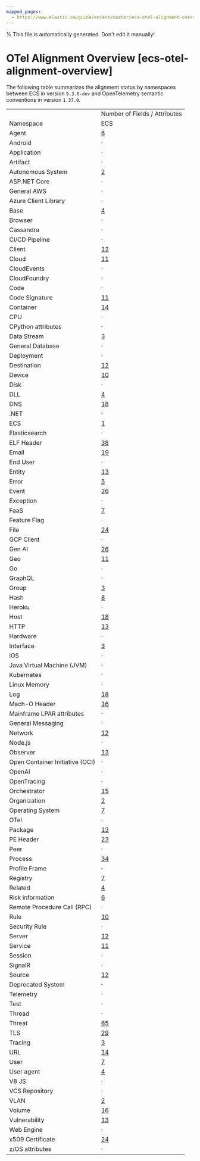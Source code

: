```yaml
---
mapped_pages:
  - https://www.elastic.co/guide/en/ecs/master/ecs-otel-alignment-overview.html
---
```

% This file is automatically generated. Don't edit it manually!

# OTel Alignment Overview [ecs-otel-alignment-overview]

The following table summarizes the alignment status by namespaces between ECS in version `9.3.0-dev` and OpenTelemetry semantic conventions in version `1.37.0`.

|     |     |
| --- | --- |
|  | Number of Fields / Attributes |
| Namespace | ECS | OTel | ![relation](https://img.shields.io/badge/match-93c93e?style=flat "match") | ![relation](https://img.shields.io/badge/equivalent-1ba9f5?style=flat "equivalent") | ![relation](https://img.shields.io/badge/related-efc20d?style=flat "related") | ![relation](https://img.shields.io/badge/conflict-910000?style=flat "conflict") | ![relation](https://img.shields.io/badge/metric-cb00cb?style=flat "metric") | ![relation](https://img.shields.io/badge/OTLP-ffdcb2?style=flat "OTLP") | ![relation](https://img.shields.io/badge/n%2Fa-f2f4fb?style=flat "na") |
| Agent | [6](/reference/ecs-agent.md) | · | · | · | · | · | · | · | · |
| Android | · | [2](https://opentelemetry.io/docs/specs/semconv/attributes-registry/android) | · | · | · | · | · | · |  |
| Application | · | [9](https://opentelemetry.io/docs/specs/semconv/attributes-registry/app) | · | · | · | · | · | · |  |
| Artifact | · | [7](https://opentelemetry.io/docs/specs/semconv/attributes-registry/artifact) | · | · | · | · | · | · |  |
| Autonomous System | [2](/reference/ecs-as.md) | · | · | · | · | · | · | · | · |
| ASP.NET Core | · | [23](https://opentelemetry.io/docs/specs/semconv/attributes-registry/aspnetcore) | · | · | · | · | · | · |  |
| General AWS | · | [52](https://opentelemetry.io/docs/specs/semconv/attributes-registry/aws) | · | · | · | · | · | · |  |
| Azure Client Library | · | [9](https://opentelemetry.io/docs/specs/semconv/attributes-registry/azure) | · | · | · | · | · | · |  |
| Base | [4](/reference/ecs-base.md) | · | · | · | 2 | · | · | 4 | · |
| Browser | · | [4](https://opentelemetry.io/docs/specs/semconv/attributes-registry/browser) | · | · | · | · | · | · |  |
| Cassandra | · | [6](https://opentelemetry.io/docs/specs/semconv/attributes-registry/cassandra) | · | · | · | · | · | · |  |
| CI/CD Pipeline | · | [16](https://opentelemetry.io/docs/specs/semconv/attributes-registry/cicd) | · | · | · | · | · | · |  |
| Client | [12](/reference/ecs-client.md) | [2](https://opentelemetry.io/docs/specs/semconv/attributes-registry/client) | 2 | · | · | · | · | · | · |
| Cloud | [11](/reference/ecs-cloud.md) | [6](https://opentelemetry.io/docs/specs/semconv/attributes-registry/cloud) | 4 | 1 | · | · | · | · | · |
| CloudEvents | · | [5](https://opentelemetry.io/docs/specs/semconv/attributes-registry/cloudevents) | · | · | · | · | · | · |  |
| CloudFoundry | · | [11](https://opentelemetry.io/docs/specs/semconv/attributes-registry/cloudfoundry) | · | · | · | · | · | · |  |
| Code | · | [5](https://opentelemetry.io/docs/specs/semconv/attributes-registry/code) | · | · | · | · | · | · |  |
| Code Signature | [11](/reference/ecs-code_signature.md) | · | · | · | · | · | · | · | · |
| Container | [14](/reference/ecs-container.md) | [15](https://opentelemetry.io/docs/specs/semconv/attributes-registry/container) | 3 | 3 | 1 | · | 2 | · | · |
| CPU | · | [2](https://opentelemetry.io/docs/specs/semconv/attributes-registry/cpu) | · | · | · | · | · | · |  |
| CPython attributes | · | [1](https://opentelemetry.io/docs/specs/semconv/attributes-registry/cpython) | · | · | · | · | · | · |  |
| Data Stream | [3](/reference/ecs-data_stream.md) | · | · | · | · | · | · | · | 3 |
| General Database | · | [14](https://opentelemetry.io/docs/specs/semconv/attributes-registry/db) | · | · | · | · | · | · |  |
| Deployment | · | [4](https://opentelemetry.io/docs/specs/semconv/attributes-registry/deployment) | · | · | · | · | · | · |  |
| Destination | [12](/reference/ecs-destination.md) | [2](https://opentelemetry.io/docs/specs/semconv/attributes-registry/destination) | 2 | · | · | · | · | · | · |
| Device | [10](/reference/ecs-device.md) | [4](https://opentelemetry.io/docs/specs/semconv/attributes-registry/device) | 4 | · | · | · | · | · | · |
| Disk | · | [1](https://opentelemetry.io/docs/specs/semconv/attributes-registry/disk) | · | · | · | · | · | · |  |
| DLL | [4](/reference/ecs-dll.md) | · | · | · | · | · | · | · | · |
| DNS | [18](/reference/ecs-dns.md) | [2](https://opentelemetry.io/docs/specs/semconv/attributes-registry/dns) | 1 | · | 1 | · | · | · | · |
| .NET | · | [1](https://opentelemetry.io/docs/specs/semconv/attributes-registry/dotnet) | · | · | · | · | · | · |  |
| ECS | [1](/reference/ecs-ecs.md) | · | · | · | · | · | · | · | 1 |
| Elasticsearch | · | [1](https://opentelemetry.io/docs/specs/semconv/attributes-registry/elasticsearch) | · | · | · | · | · | · |  |
| ELF Header | [38](/reference/ecs-elf.md) | · | · | · | · | · | · | · | · |
| Email | [19](/reference/ecs-email.md) | · | · | · | · | · | · | · | · |
| End User | · | [2](https://opentelemetry.io/docs/specs/semconv/attributes-registry/enduser) | · | · | · | · | · | · |  |
| Entity | [13](/reference/ecs-entity.md) | · | · | · | · | · | · | · | · |
| Error | [5](/reference/ecs-error.md) | [2](https://opentelemetry.io/docs/specs/semconv/attributes-registry/error) | 1 | 2 | · | · | · | · | · |
| Event | [26](/reference/ecs-event.md) | · | · | · | · | · | · | · | · |
| Exception | · | [3](https://opentelemetry.io/docs/specs/semconv/attributes-registry/exception) | · | · | · | · | · | · |  |
| FaaS | [7](/reference/ecs-faas.md) | [16](https://opentelemetry.io/docs/specs/semconv/attributes-registry/faas) | 3 | 2 | · | · | · | · | · |
| Feature Flag | · | [8](https://opentelemetry.io/docs/specs/semconv/attributes-registry/feature-flag) | · | · | · | · | · | · |  |
| File | [24](/reference/ecs-file.md) | [18](https://opentelemetry.io/docs/specs/semconv/attributes-registry/file) | 11 | 7 | · | · | · | · | · |
| GCP Client | · | [14](https://opentelemetry.io/docs/specs/semconv/attributes-registry/gcp) | · | · | · | · | · | · |  |
| Gen AI | [26](/reference/ecs-gen_ai.md) | [32](https://opentelemetry.io/docs/specs/semconv/attributes-registry/gen-ai) | 25 | 1 | · | · | · | · | · |
| Geo | [11](/reference/ecs-geo.md) | [7](https://opentelemetry.io/docs/specs/semconv/attributes-registry/geo) | 1 | 4 | 2 | · | · | · | · |
| Go | · | [1](https://opentelemetry.io/docs/specs/semconv/attributes-registry/go) | · | · | · | · | · | · |  |
| GraphQL | · | [3](https://opentelemetry.io/docs/specs/semconv/attributes-registry/graphql) | · | · | · | · | · | · |  |
| Group | [3](/reference/ecs-group.md) | · | · | · | · | · | · | · | · |
| Hash | [8](/reference/ecs-hash.md) | · | · | · | · | · | · | · | · |
| Heroku | · | [3](https://opentelemetry.io/docs/specs/semconv/attributes-registry/heroku) | · | · | · | · | · | · |  |
| Host | [18](/reference/ecs-host.md) | [15](https://opentelemetry.io/docs/specs/semconv/attributes-registry/host) | 5 | 1 | · | · | 8 | · | · |
| HTTP | [13](/reference/ecs-http.md) | [12](https://opentelemetry.io/docs/specs/semconv/attributes-registry/http) | 1 | 5 | 2 | 1 | · | · | · |
| Hardware | · | [27](https://opentelemetry.io/docs/specs/semconv/attributes-registry/hw) | · | · | · | · | · | · |  |
| Interface | [3](/reference/ecs-interface.md) | · | · | · | · | · | · | · | · |
| iOS | · | [1](https://opentelemetry.io/docs/specs/semconv/attributes-registry/ios) | · | · | · | · | · | · |  |
| Java Virtual Machine (JVM) | · | [8](https://opentelemetry.io/docs/specs/semconv/attributes-registry/jvm) | · | · | · | · | · | · |  |
| Kubernetes | · | [60](https://opentelemetry.io/docs/specs/semconv/attributes-registry/k8s) | · | · | · | · | · | · |  |
| Linux Memory | · | [1](https://opentelemetry.io/docs/specs/semconv/attributes-registry/linux) | · | · | · | · | · | · |  |
| Log | [18](/reference/ecs-log.md) | [7](https://opentelemetry.io/docs/specs/semconv/attributes-registry/log) | 1 | · | · | · | · | 1 | · |
| Mach-O Header | [16](/reference/ecs-macho.md) | · | · | · | · | · | · | · | · |
| Mainframe LPAR attributes | · | [1](https://opentelemetry.io/docs/specs/semconv/attributes-registry/mainframe) | · | · | · | · | · | · |  |
| General Messaging | · | [37](https://opentelemetry.io/docs/specs/semconv/attributes-registry/messaging) | · | · | · | · | · | · |  |
| Network | [12](/reference/ecs-network.md) | [17](https://opentelemetry.io/docs/specs/semconv/attributes-registry/network) | 2 | 1 | · | · | · | · | · |
| Node.js | · | [1](https://opentelemetry.io/docs/specs/semconv/attributes-registry/nodejs) | · | · | · | · | · | · |  |
| Observer | [13](/reference/ecs-observer.md) | · | · | · | · | · | · | · | · |
| Open Container Initiative (OCI) | · | [1](https://opentelemetry.io/docs/specs/semconv/attributes-registry/oci) | · | · | · | · | · | · |  |
| OpenAI | · | [3](https://opentelemetry.io/docs/specs/semconv/attributes-registry/openai) | · | · | · | · | · | · |  |
| OpenTracing | · | [1](https://opentelemetry.io/docs/specs/semconv/attributes-registry/opentracing) | · | · | · | · | · | · |  |
| Orchestrator | [15](/reference/ecs-orchestrator.md) | · | · | · | · | · | · | · | · |
| Organization | [2](/reference/ecs-organization.md) | · | · | · | · | · | · | · | · |
| Operating System | [7](/reference/ecs-os.md) | [5](https://opentelemetry.io/docs/specs/semconv/attributes-registry/os) | 2 | 1 | · | 1 | · | · | · |
| OTel | · | [9](https://opentelemetry.io/docs/specs/semconv/attributes-registry/otel) | · | · | · | · | · | · |  |
| Package | [13](/reference/ecs-package.md) | · | · | · | · | · | · | · | · |
| PE Header | [23](/reference/ecs-pe.md) | · | · | · | · | · | · | · | · |
| Peer | · | [1](https://opentelemetry.io/docs/specs/semconv/attributes-registry/peer) | · | · | · | · | · | · |  |
| Process | [34](/reference/ecs-process.md) | [34](https://opentelemetry.io/docs/specs/semconv/attributes-registry/process) | 15 | 2 | · | · | 1 | · | · |
| Profile Frame | · | [1](https://opentelemetry.io/docs/specs/semconv/attributes-registry/profile) | · | · | · | · | · | · |  |
| Registry | [7](/reference/ecs-registry.md) | · | · | · | · | · | · | · | · |
| Related | [4](/reference/ecs-related.md) | · | · | · | · | · | · | · | 4 |
| Risk information | [6](/reference/ecs-risk.md) | · | · | · | · | · | · | · | · |
| Remote Procedure Call (RPC) | · | [17](https://opentelemetry.io/docs/specs/semconv/attributes-registry/rpc) | · | · | · | · | · | · |  |
| Rule | [10](/reference/ecs-rule.md) | · | · | · | · | · | · | · | · |
| Security Rule | · | [8](https://opentelemetry.io/docs/specs/semconv/attributes-registry/security-rule) | · | · | · | · | · | · |  |
| Server | [12](/reference/ecs-server.md) | [2](https://opentelemetry.io/docs/specs/semconv/attributes-registry/server) | 2 | · | · | · | · | · | · |
| Service | [11](/reference/ecs-service.md) | [4](https://opentelemetry.io/docs/specs/semconv/attributes-registry/service) | 2 | 2 | · | · | · | · | · |
| Session | · | [2](https://opentelemetry.io/docs/specs/semconv/attributes-registry/session) | · | · | · | · | · | · |  |
| SignalR | · | [2](https://opentelemetry.io/docs/specs/semconv/attributes-registry/signalr) | · | · | · | · | · | · |  |
| Source | [12](/reference/ecs-source.md) | [2](https://opentelemetry.io/docs/specs/semconv/attributes-registry/source) | 2 | · | · | · | · | · | · |
| Deprecated System | · | [11](https://opentelemetry.io/docs/specs/semconv/attributes-registry/system) | · | · | · | · | · | · |  |
| Telemetry | · | [5](https://opentelemetry.io/docs/specs/semconv/attributes-registry/telemetry) | · | · | · | · | · | · |  |
| Test | · | [4](https://opentelemetry.io/docs/specs/semconv/attributes-registry/test) | · | · | · | · | · | · |  |
| Thread | · | [2](https://opentelemetry.io/docs/specs/semconv/attributes-registry/thread) | · | · | · | · | · | · |  |
| Threat | [65](/reference/ecs-threat.md) | · | · | · | · | · | · | · | · |
| TLS | [29](/reference/ecs-tls.md) | [28](https://opentelemetry.io/docs/specs/semconv/attributes-registry/tls) | 26 | · | · | · | · | · | · |
| Tracing | [3](/reference/ecs-tracing.md) | · | · | · | · | · | · | 2 | 1 |
| URL | [14](/reference/ecs-url.md) | [13](https://opentelemetry.io/docs/specs/semconv/attributes-registry/url) | 12 | · | · | · | · | · | · |
| User | [7](/reference/ecs-user.md) | [6](https://opentelemetry.io/docs/specs/semconv/attributes-registry/user) | 6 | · | · | · | · | · | · |
| User agent | [4](/reference/ecs-user_agent.md) | [6](https://opentelemetry.io/docs/specs/semconv/attributes-registry/user-agent) | 3 | · | · | · | · | · | · |
| V8 JS | · | [2](https://opentelemetry.io/docs/specs/semconv/attributes-registry/v8js) | · | · | · | · | · | · |  |
| VCS Repository | · | [16](https://opentelemetry.io/docs/specs/semconv/attributes-registry/vcs) | · | · | · | · | · | · |  |
| VLAN | [2](/reference/ecs-vlan.md) | · | · | · | · | · | · | · | · |
| Volume | [16](/reference/ecs-volume.md) | · | · | · | · | · | · | · | · |
| Vulnerability | [13](/reference/ecs-vulnerability.md) | · | · | · | · | · | · | · | · |
| Web Engine | · | [3](https://opentelemetry.io/docs/specs/semconv/attributes-registry/webengine) | · | · | · | · | · | · |  |
| x509 Certificate | [24](/reference/ecs-x509.md) | · | · | · | · | · | · | · | · |
| z/OS attributes | · | [2](https://opentelemetry.io/docs/specs/semconv/attributes-registry/zos) | · | · | · | · | · | · |  |
